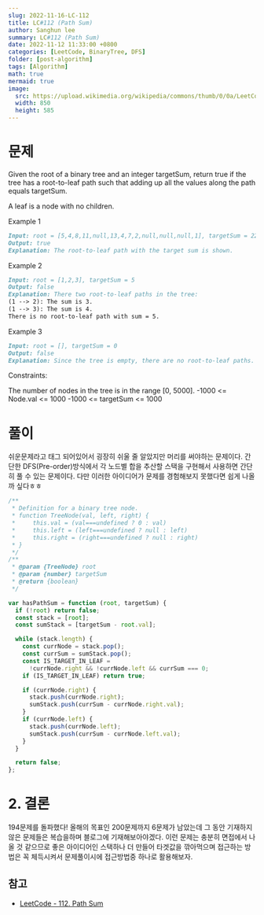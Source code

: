 ```yaml
---
slug: 2022-11-16-LC-112
title: LC#112 (Path Sum)
author: Sanghun lee
summary: LC#112 (Path Sum)
date: 2022-11-12 11:33:00 +0800
categories: [LeetCode, BinaryTree, DFS]
folder: [post-algorithm]
tags: [Algorithm]
math: true
mermaid: true
image:
  src: https://upload.wikimedia.org/wikipedia/commons/thumb/0/0a/LeetCode_Logo_black_with_text.svg/640px-LeetCode_Logo_black_with_text.svg.png
  width: 850
  height: 585
---
```


# 문제

Given the root of a binary tree and an integer targetSum, return true if the tree has a root-to-leaf path such that adding up all the values along the path equals targetSum.

A leaf is a node with no children.

Example 1

```md
Input: root = [5,4,8,11,null,13,4,7,2,null,null,null,1], targetSum = 22
Output: true
Explanation: The root-to-leaf path with the target sum is shown.
```

Example 2

```md
Input: root = [1,2,3], targetSum = 5
Output: false
Explanation: There two root-to-leaf paths in the tree:
(1 --> 2): The sum is 3.
(1 --> 3): The sum is 4.
There is no root-to-leaf path with sum = 5.
```

Example 3

```md
Input: root = [], targetSum = 0
Output: false
Explanation: Since the tree is empty, there are no root-to-leaf paths.
```

Constraints:

The number of nodes in the tree is in the range [0, 5000].
-1000 <= Node.val <= 1000
-1000 <= targetSum <= 1000

# 풀이

쉬운문제라고 태그 되어있어서 굉장히 쉬울 줄 알았지만 머리를 써야하는 문제이다.
간단한 DFS(Pre-order)방식에서 각 노드별 합을 추산할 스택을 구현해서 사용하면 간단히 풀 수 있는 문제이다.
다만 이러한 아이디어가 문제를 경험해보지 못했다면 쉽게 나올까 싶다ㅎㅎ

```javascript
/**
 * Definition for a binary tree node.
 * function TreeNode(val, left, right) {
 *     this.val = (val===undefined ? 0 : val)
 *     this.left = (left===undefined ? null : left)
 *     this.right = (right===undefined ? null : right)
 * }
 */
/**
 * @param {TreeNode} root
 * @param {number} targetSum
 * @return {boolean}
 */

var hasPathSum = function (root, targetSum) {
  if (!root) return false;
  const stack = [root];
  const sumStack = [targetSum - root.val];

  while (stack.length) {
    const currNode = stack.pop();
    const currSum = sumStack.pop();
    const IS_TARGET_IN_LEAF =
      !currNode.right && !currNode.left && currSum === 0;
    if (IS_TARGET_IN_LEAF) return true;

    if (currNode.right) {
      stack.push(currNode.right);
      sumStack.push(currSum - currNode.right.val);
    }
    if (currNode.left) {
      stack.push(currNode.left);
      sumStack.push(currSum - currNode.left.val);
    }
  }

  return false;
};
```

# 2. 결론

194문제를 돌파했다! 올해의 목표인 200문제까지 6문제가 남았는데 그 동안 기재하지 않은 문제들은 복습을하며 블로그에 기재해보아야겠다.
이런 문제는 충분히 면접에서 나올 것 같으므로 좋은 아이디어인 스택하나 더 만들어 타겟값을 깎아먹으며 접근하는 방법은 꼭 체득시켜서 문제풀이시에 접근방법중 하나로 활용해보자.

## 참고

- [LeetCode - 112. Path Sum](https://leetcode.com/problems/path-sum/submissions/844437496/)
